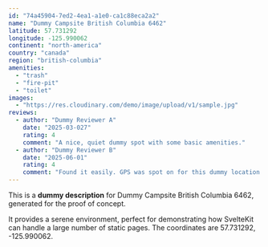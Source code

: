 ```yaml
---
id: "74a45904-7ed2-4ea1-a1e0-ca1c88eca2a2"
name: "Dummy Campsite British Columbia 6462"
latitude: 57.731292
longitude: -125.990062
continent: "north-america"
country: "canada"
region: "british-columbia"
amenities:
  - "trash"
  - "fire-pit"
  - "toilet"
images:
  - "https://res.cloudinary.com/demo/image/upload/v1/sample.jpg"
reviews:
  - author: "Dummy Reviewer A"
    date: "2025-03-027"
    rating: 4
    comment: "A nice, quiet dummy spot with some basic amenities."
  - author: "Dummy Reviewer B"
    date: "2025-06-01"
    rating: 4
    comment: "Found it easily. GPS was spot on for this dummy location."
---
```


This is a **dummy description** for Dummy Campsite British Columbia 6462, generated for the proof of concept.

It provides a serene environment, perfect for demonstrating how SvelteKit can handle a large number of static pages. The coordinates are 57.731292, -125.990062.
